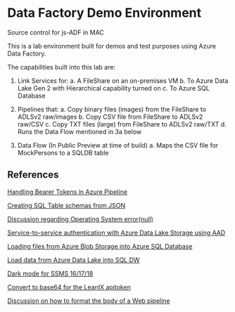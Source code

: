 # Data Factory Demo Environment
Source control for js-ADF in MAC

This is a lab environment built for demos and test purposes using Azure Data Factory.

The capabilities built into this lab are:

1) Link Services for:
  a. A FileShare on an on-premises VM
  b. To Azure Data Lake Gen 2 with Hierarchical capability turned on
  c. To Azure SQL Database
  
2) Pipelines that:
  a. Copy binary files (images) from the FileShare to ADLSv2 raw/images
  b. Copy CSV file from FileShare to ADLSv2 raw/CSV
  c. Copy TXT files (large) from FileShare to ADLSv2 raw/TXT
  d. Runs the Data Flow mentioned in 3a below
  
3) Data Flow (In Public Preview at time of build)
  a. Maps the CSV file for MockPersons to a SQLDB table
  
## References

<a href="https://stackoverflow.com/questions/53859600/handling-bearer-tokens-in-azure-pipeline-for-http-objects">Handling Bearer Tokens in Azure Pipeline</a>

<a href="https://bertwagner.com/2018/05/22/converting-json-to-sql-server-create-table-statements/">Creating SQL Table schemas from JSON</a>

<a href="https://stackoverflow.com/questions/46959338/error-executing-openrowset-bulk-azure-sql-database">Discussion regarding Operating System error(null)</a>

<a href="https://docs.microsoft.com/en-us/azure/data-lake-store/data-lake-store-service-to-service-authenticate-using-active-directory">Service-to-service authentication with Azure Data Lake Storage using AAD</a>

<a href="https://blogs.msdn.microsoft.com/sqlserverstorageengine/2017/02/23/loading-files-from-azure-blob-storage-into-azure-sql-database/">Loading files from Azure Blob Storage into Azure SQL Database</a>

<a href="https://docs.microsoft.com/en-us/azure/sql-data-warehouse/sql-data-warehouse-load-from-azure-data-lake-store">Load data from Azure Data Lake into SQL DW</a>

<a href="https://www.sqlshack.com/setting-up-the-dark-theme-in-sql-server-management-studio/">Dark mode for SSMS 16/17/18</a>

[Convert to base64 for the LeanIX apitoken](https://www.base64encode.org/)

[Discussion on how to format the body of a Web pipeline](https://social.msdn.microsoft.com/Forums/azure/en-US/c826f2a8-fa23-4513-bf72-51c97f36b407/the-format-of-body-for-a-post-request-in-web-activity-in-azure-data-factory)

